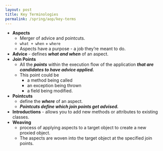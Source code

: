 ```yaml
---
layout: post
title: Key Terminologies
permalink: /spring/aop/key-terms
---
```


- **Aspects**
  - Merger of advice and pointcuts.
  - `what + when` + `where`
  - Aspects have a purpose - a job they’re meant to do.
- **Advice** - defines ***what and when*** of an aspect.
- **Join Points**
  - All the ***points*** within the execution flow of the application ***that are candidates to have advice applied.***
  - This point could be
    - a method being called
    - an exception being thrown
    - a field being modified.
- **Pointcuts**
  - define the ***where*** of an aspect.
  - ***Pointcuts define which join points get advised.***
- **Introductions** - allows you to add new methods or attributes to existing classes.
- **Weaving**
  - process of applying aspects to a target object to create a new proxied object.
  - The aspects are woven into the target object at the specified join points.
